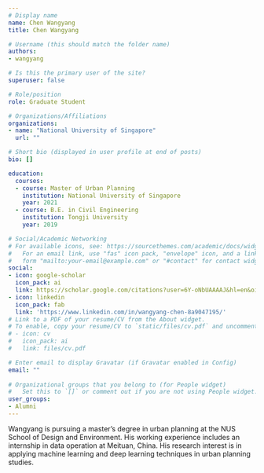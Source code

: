 ```yaml
---
# Display name
name: Chen Wangyang
title: Chen Wangyang

# Username (this should match the folder name)
authors:
- wangyang

# Is this the primary user of the site?
superuser: false

# Role/position
role: Graduate Student

# Organizations/Affiliations
organizations:
- name: "National University of Singapore"
  url: ""

# Short bio (displayed in user profile at end of posts)
bio: []

education:
  courses:
  - course: Master of Urban Planning
    institution: National University of Singapore
    year: 2021
  - course: B.E. in Civil Engineering
    institution: Tongji University
    year: 2019

# Social/Academic Networking
# For available icons, see: https://sourcethemes.com/academic/docs/widgets/#icons
#   For an email link, use "fas" icon pack, "envelope" icon, and a link in the
#   form "mailto:your-email@example.com" or "#contact" for contact widget.
social:
- icon: google-scholar
  icon_pack: ai
  link: https://scholar.google.com/citations?user=6Y-oNbUAAAAJ&hl=en&oi=sra
- icon: linkedin
  icon_pack: fab
  link: 'https://www.linkedin.com/in/wangyang-chen-8a9047195/'
# Link to a PDF of your resume/CV from the About widget.
# To enable, copy your resume/CV to `static/files/cv.pdf` and uncomment the lines below.  
# - icon: cv
#   icon_pack: ai
#   link: files/cv.pdf

# Enter email to display Gravatar (if Gravatar enabled in Config)
email: ""
  
# Organizational groups that you belong to (for People widget)
#   Set this to `[]` or comment out if you are not using People widget.  
user_groups:
- Alumni
---
```


Wangyang is pursuing a master’s degree in urban planning at the NUS School of Design and Environment. His working experience includes an internship in data operation at Meituan, China. His research interest is in applying machine learning and deep learning techniques in urban planning studies.
